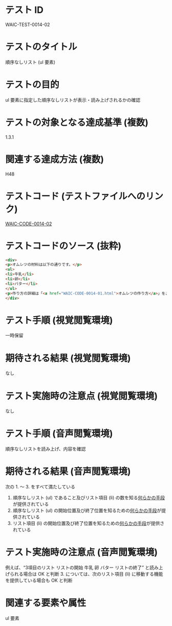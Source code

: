 

# テスト ID
WAIC-TEST-0014-02

# テストのタイトル
順序なしリスト (ul 要素)

# テストの目的
ul 要素に指定した順序なしリストが表示・読み上げされるかの確認

# テストの対象となる達成基準 (複数)
1.3.1

# 関連する達成方法 (複数)
H48

# テストコード (テストファイルへのリンク)
[WAIC-CODE-0014-02](https://waic.github.io/as_test/WAIC-CODE/WAIC-CODE-0014-02.html)

# テストコードのソース (抜粋)
```html
<div>
<p>オムレツの材料は以下の通りです。</p>
<ul>
<li>牛乳</li>
<li>卵</li>
<li>バター</li>
</ul>
<p>作り方の詳細は「<a href="WAIC-CODE-0014-01.html">オムレツの作り方</a>」をご覧ください。</p>
</div>

```
# テスト手順 (視覚閲覧環境)
一時保留

# 期待される結果 (視覚閲覧環境)
なし

# テスト実施時の注意点 (視覚閲覧環境)
なし

# テスト手順 (音声閲覧環境)
順序なしリストを読み上げ、内容を確認

# 期待される結果 (音声閲覧環境)
次の 1. 〜 3. をすべて満たしている
1. 順序なしリスト (ul) であること及びリスト項目 (li) の数を知る[何らかの手段](https://github.com/waic/as_test/blob/master/term.md#%E4%BD%95%E3%82%89%E3%81%8B%E3%81%AE%E6%89%8B%E6%AE%B5)が提供されている
2. 順序なしリスト (ul) の開始位置及び終了位置を知るための[何らかの手段](https://github.com/waic/as_test/blob/master/term.md#%E4%BD%95%E3%82%89%E3%81%8B%E3%81%AE%E6%89%8B%E6%AE%B5)が提供されている
3. リスト項目 (li) の開始位置及び終了位置を知るための[何らかの手段](https://github.com/waic/as_test/blob/master/term.md#%E4%BD%95%E3%82%89%E3%81%8B%E3%81%AE%E6%89%8B%E6%AE%B5)が提供されている

# テスト実施時の注意点 (音声閲覧環境)
例えば、“3項目のリスト リストの開始 牛乳 卵 バター リストの終了” と読み上げられる場合は OK と判断
3. については、次のリスト項目 (li) に移動する機能を提供している場合も OK と判断

# 関連する要素や属性
ul 要素


